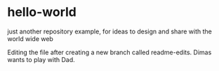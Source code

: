 # hello-world
just another repository example, for ideas to design and share with the world wide web

Editing the file after creating a new branch called readme-edits.
Dimas wants to play with Dad.
